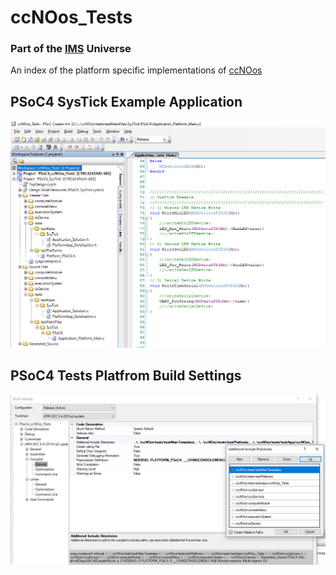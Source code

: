 # ccNOos_Tests
### Part of the [IMS](https://github.com/InMechaSol/IMS) Universe
An index of the platform specific implementations of [ccNOos](https://github.com/InMechaSol/ccNOos)

## PSoC4 SysTick Example Application
![PSoC4BuildSettings](/PNGs/PSoC4_SysTickExample.PNG)


## PSoC4 Tests Platfrom Build Settings
![PSoC4BuildSettings](/PNGs/PSoC4_BuildSettings.PNG)




